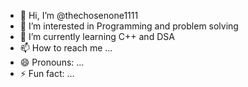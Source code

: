- 👋 Hi, I’m @thechosenone1111
- 👀 I’m interested in Programming and problem solving
- 🌱 I’m currently learning C++  and DSA
- 📫 How to reach me ...
- 😄 Pronouns: ...
- ⚡ Fun fact: ...

<!---
thechosenone1111/thechosenone1111 is a ✨ special ✨ repository because its `README.md` (this file) appears on your GitHub profile.
You can click the Preview link to take a look at your changes.
--->
